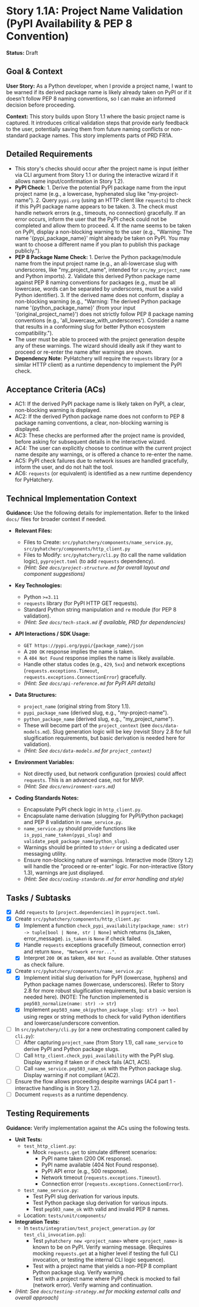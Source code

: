 # Story 1.1A: Project Name Validation (PyPI Availability & PEP 8 Convention)

**Status:** Draft

## Goal & Context

**User Story:** As a Python developer, when I provide a project name, I want to be warned if its derived package name is likely already taken on PyPI or if it doesn't follow PEP 8 naming conventions, so I can make an informed decision before proceeding.

**Context:** This story builds upon Story 1.1 where the basic project name is captured. It introduces critical validation steps that provide early feedback to the user, potentially saving them from future naming conflicts or non-standard package names. This story implements parts of PRD FR1A.

## Detailed Requirements

- This story's checks should occur after the project name is input (either via CLI argument from Story 1.1 or during the interactive wizard if it allows name input/confirmation in Story 1.2).
- **PyPI Check:**
      1. Derive the potential PyPI package name from the input project name (e.g., a lowercase, hyphenated slug like "my-project-name").
      2. Query `pypi.org` (using an HTTP client like `requests`) to check if this PyPI package name appears to be taken.
      3. The check must handle network errors (e.g., timeouts, no connection) gracefully. If an error occurs, inform the user that the PyPI check could not be completed and allow them to proceed.
      4. If the name seems to be taken on PyPI, display a non-blocking warning to the user (e.g., "Warning: The name '{pypi_package_name}' might already be taken on PyPI. You may want to choose a different name if you plan to publish this package publicly.").
- **PEP 8 Package Name Check:**
      1. Derive the Python package/module name from the input project name (e.g., an all-lowercase slug with underscores, like "my_project_name", intended for `src/my_project_name` and Python imports).
      2. Validate this derived Python package name against PEP 8 naming conventions for packages (e.g., must be all lowercase, words can be separated by underscores, must be a valid Python identifier).
      3. If the derived name does not conform, display a non-blocking warning (e.g., "Warning: The derived Python package name '{python_package_name}' (from your input '{original_project_name}') does not strictly follow PEP 8 package naming conventions (e.g., 'all_lowercase_with_underscores'). Consider a name that results in a conforming slug for better Python ecosystem compatibility.").
- The user must be able to proceed with the project generation despite any of these warnings. The wizard should ideally ask if they want to proceed or re-enter the name after warnings are shown.
- **Dependency Note:** PyHatchery will require the `requests` library (or a similar HTTP client) as a runtime dependency to implement the PyPI check.

## Acceptance Criteria (ACs)

- AC1: If the derived PyPI package name is likely taken on PyPI, a clear, non-blocking warning is displayed.
- AC2: If the derived Python package name does not conform to PEP 8 package naming conventions, a clear, non-blocking warning is displayed.
- AC3: These checks are performed after the project name is provided, before asking for subsequent details in the interactive wizard.
- AC4: The user can explicitly choose to continue with the current project name despite any warnings, or is offered a chance to re-enter the name.
- AC5: PyPI check failures due to network issues are handled gracefully, inform the user, and do not halt the tool.
- AC6: `requests` (or equivalent) is identified as a new runtime dependency for PyHatchery.

## Technical Implementation Context

**Guidance:** Use the following details for implementation. Refer to the linked `docs/` files for broader context if needed.

- **Relevant Files:**
  - Files to Create: `src/pyhatchery/components/name_service.py`, `src/pyhatchery/components/http_client.py`
  - Files to Modify: `src/pyhatchery/cli.py` (to call the name validation logic), `pyproject.toml` (to add `requests` dependency).
  - _(Hint: See `docs/project-structure.md` for overall layout and component suggestions)_

- **Key Technologies:**
  - Python `>=3.11`
  - `requests` library (for PyPI HTTP GET requests).
  - Standard Python string manipulation and `re` module (for PEP 8 validation).
  - _(Hint: See `docs/tech-stack.md` if available, PRD for dependencies)_

- **API Interactions / SDK Usage:**
  - `GET https://pypi.org/pypi/{package_name}/json`
  - A `200 OK` response implies the name is taken.
  - A `404 Not Found` response implies the name is likely available.
  - Handle other status codes (e.g., `429`, `5xx`) and network exceptions (`requests.exceptions.Timeout`, `requests.exceptions.ConnectionError`) gracefully.
  - _(Hint: See `docs/api-reference.md` for PyPI API details)_

- **Data Structures:**
  - `project_name` (original string from Story 1.1).
  - `pypi_package_name` (derived slug, e.g., "my-project-name").
  - `python_package_name` (derived slug, e.g., "my_project_name").
  - These will become part of the `project_context` (see `docs/data-models.md`). Slug generation logic will be key (revisit Story 2.8 for full slugification requirements, but basic derivation is needed here for validation).
  - _(Hint: See `docs/data-models.md` for `project_context`)_

- **Environment Variables:**
  - Not directly used, but network configuration (proxies) could affect `requests`. This is an advanced case, not for MVP.
  - _(Hint: See `docs/environment-vars.md`)_

- **Coding Standards Notes:**
  - Encapsulate PyPI check logic in `http_client.py`.
  - Encapsulate name derivation (slugging for PyPI/Python package) and PEP 8 validation in `name_service.py`.
  - `name_service.py` should provide functions like `is_pypi_name_taken(pypi_slug)` and `validate_pep8_package_name(python_slug)`.
  - Warnings should be printed to `stderr` or using a dedicated user messaging utility.
  - Ensure non-blocking nature of warnings. Interactive mode (Story 1.2) will handle the "proceed or re-enter" logic. For non-interactive (Story 1.3), warnings are just displayed.
  - _(Hint: See `docs/coding-standards.md` for error handling and style)_

## Tasks / Subtasks

- [x] Add `requests` to `[project.dependencies]` in `pyproject.toml`.
- [x] Create `src/pyhatchery/components/http_client.py`:
  - [x] Implement a function `check_pypi_availability(package_name: str) -> tuple[bool | None, str | None]` which returns (is_taken, error_message). `is_taken` is `None` if check failed.
  - [x] Handle `requests` exceptions gracefully (timeout, connection error) and return `None, "Network error..."`.
  - [x] Interpret `200 OK` as taken, `404 Not Found` as available. Other statuses as check failure.
- [x] Create `src/pyhatchery/components/name_service.py`:
  - [x] Implement initial slug derivation for PyPI (lowercase, hyphens) and Python package names (lowercase, underscores). (Refer to Story 2.8 for more robust slugification requirements, but a basic version is needed here). (NOTE: The function implemented is `pep503_normalize(name: str) -> str`)
  - [x] Implement `pep503_name_ok(python_package_slug: str) -> bool` using regex or string methods to check for valid Python identifiers and lowercase/underscore convention.
- [ ] In `src/pyhatchery/cli.py` (or a new orchestrating component called by `cli.py`):
  - [ ] After capturing `project_name` (from Story 1.1), call `name_service` to derive PyPI and Python package slugs.
  - [ ] Call `http_client.check_pypi_availability` with the PyPI slug. Display warning if taken or if check fails (AC1, AC5).
  - [ ] Call `name_service.pep503_name_ok` with the Python package slug. Display warning if not compliant (AC2).
- [ ] Ensure the flow allows proceeding despite warnings (AC4 part 1 - interactive handling is in Story 1.2).
- [ ] Document `requests` as a runtime dependency.

## Testing Requirements

**Guidance:** Verify implementation against the ACs using the following tests.

- **Unit Tests:**
  - `test_http_client.py`:
    - Mock `requests.get` to simulate different scenarios:
      - PyPI name taken (200 OK response).
      - PyPI name available (404 Not Found response).
      - PyPI API error (e.g., 500 response).
      - Network timeout (`requests.exceptions.Timeout`).
      - Connection error (`requests.exceptions.ConnectionError`).
  - `test_name_service.py`:
    - Test PyPI slug derivation for various inputs.
    - Test Python package slug derivation for various inputs.
    - Test `pep503_name_ok` with valid and invalid PEP 8 names.
  - Location: `tests/unit/components/`
- **Integration Tests:**
  - In `tests/integration/test_project_generation.py` (or `test_cli_invocation.py`):
    - Test `pyhatchery new <project_name>` where `<project_name>` is known to be on PyPI. Verify warning message. (Requires mocking `requests.get` at a higher level if testing the full CLI invocation, or testing the internal CLI logic sequence).
    - Test with a project name that yields a non-PEP 8 compliant Python package slug. Verify warning.
    - Test with a project name where PyPI check is mocked to fail (network error). Verify warning and continuation.
- _(Hint: See `docs/testing-strategy.md` for mocking external calls and overall approach)_
